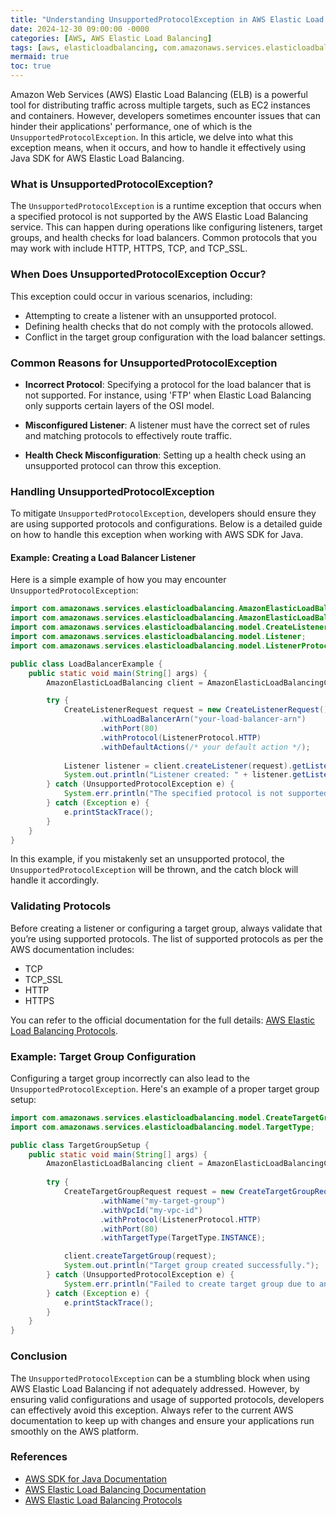 ```yaml
---
title: "Understanding UnsupportedProtocolException in AWS Elastic Load Balancing"
date: 2024-12-30 09:00:00 -0000
categories: [AWS, AWS Elastic Load Balancing]
tags: [aws, elasticloadbalancing, com.amazonaws.services.elasticloadbalancing.model]
mermaid: true
toc: true
---
```



Amazon Web Services (AWS) Elastic Load Balancing (ELB) is a powerful tool for distributing traffic across multiple targets, such as EC2 instances and containers. However, developers sometimes encounter issues that can hinder their applications' performance, one of which is the `UnsupportedProtocolException`. In this article, we delve into what this exception means, when it occurs, and how to handle it effectively using Java SDK for AWS Elastic Load Balancing.

### What is UnsupportedProtocolException?

The `UnsupportedProtocolException` is a runtime exception that occurs when a specified protocol is not supported by the AWS Elastic Load Balancing service. This can happen during operations like configuring listeners, target groups, and health checks for load balancers. Common protocols that you may work with include HTTP, HTTPS, TCP, and TCP_SSL.

### When Does UnsupportedProtocolException Occur?

This exception could occur in various scenarios, including:

- Attempting to create a listener with an unsupported protocol.
- Defining health checks that do not comply with the protocols allowed.
- Conflict in the target group configuration with the load balancer settings.

### Common Reasons for UnsupportedProtocolException

- **Incorrect Protocol**: Specifying a protocol for the load balancer that is not supported. For instance, using 'FTP' when Elastic Load Balancing only supports certain layers of the OSI model.
  
- **Misconfigured Listener**: A listener must have the correct set of rules and matching protocols to effectively route traffic.

- **Health Check Misconfiguration**: Setting up a health check using an unsupported protocol can throw this exception.

### Handling UnsupportedProtocolException

To mitigate `UnsupportedProtocolException`, developers should ensure they are using supported protocols and configurations. Below is a detailed guide on how to handle this exception when working with AWS SDK for Java.

#### Example: Creating a Load Balancer Listener

Here is a simple example of how you may encounter `UnsupportedProtocolException`:

```java
import com.amazonaws.services.elasticloadbalancing.AmazonElasticLoadBalancing;
import com.amazonaws.services.elasticloadbalancing.AmazonElasticLoadBalancingClientBuilder;
import com.amazonaws.services.elasticloadbalancing.model.CreateListenerRequest;
import com.amazonaws.services.elasticloadbalancing.model.Listener;
import com.amazonaws.services.elasticloadbalancing.model.ListenerProtocol;

public class LoadBalancerExample {
    public static void main(String[] args) {
        AmazonElasticLoadBalancing client = AmazonElasticLoadBalancingClientBuilder.defaultClient();

        try {
            CreateListenerRequest request = new CreateListenerRequest()
                    .withLoadBalancerArn("your-load-balancer-arn")
                    .withPort(80)
                    .withProtocol(ListenerProtocol.HTTP)
                    .withDefaultActions(/* your default action */);
            
            Listener listener = client.createListener(request).getListeners().get(0);
            System.out.println("Listener created: " + listener.getListenerArn());
        } catch (UnsupportedProtocolException e) {
            System.err.println("The specified protocol is not supported: " + e.getMessage());
        } catch (Exception e) {
            e.printStackTrace();
        }
    }
}
```

In this example, if you mistakenly set an unsupported protocol, the `UnsupportedProtocolException` will be thrown, and the catch block will handle it accordingly.

### Validating Protocols

Before creating a listener or configuring a target group, always validate that you’re using supported protocols. The list of supported protocols as per the AWS documentation includes:

- TCP
- TCP_SSL
- HTTP
- HTTPS

You can refer to the official documentation for the full details: [AWS Elastic Load Balancing Protocols](https://docs.aws.amazon.com/elasticloadbalancing/latest/application/load-balancers.html#load-balancers-limits).

### Example: Target Group Configuration

Configuring a target group incorrectly can also lead to the `UnsupportedProtocolException`. Here's an example of a proper target group setup:

```java
import com.amazonaws.services.elasticloadbalancing.model.CreateTargetGroupRequest;
import com.amazonaws.services.elasticloadbalancing.model.TargetType;

public class TargetGroupSetup {
    public static void main(String[] args) {
        AmazonElasticLoadBalancing client = AmazonElasticLoadBalancingClientBuilder.defaultClient();
        
        try {
            CreateTargetGroupRequest request = new CreateTargetGroupRequest()
                    .withName("my-target-group")
                    .withVpcId("my-vpc-id")
                    .withProtocol(ListenerProtocol.HTTP)
                    .withPort(80)
                    .withTargetType(TargetType.INSTANCE);

            client.createTargetGroup(request);
            System.out.println("Target group created successfully.");
        } catch (UnsupportedProtocolException e) {
            System.err.println("Failed to create target group due to an unsupported protocol: " + e.getMessage());
        } catch (Exception e) {
            e.printStackTrace();
        }
    }
}
```

### Conclusion

The `UnsupportedProtocolException` can be a stumbling block when using AWS Elastic Load Balancing if not adequately addressed. However, by ensuring valid configurations and usage of supported protocols, developers can effectively avoid this exception. Always refer to the current AWS documentation to keep up with changes and ensure your applications run smoothly on the AWS platform.

### References

- [AWS SDK for Java Documentation](https://docs.aws.amazon.com/sdk-for-java/)
- [AWS Elastic Load Balancing Documentation](https://docs.aws.amazon.com/elasticloadbalancing/latest/userguide/what-is-load-balancing.html)
- [AWS Elastic Load Balancing Protocols](https://docs.aws.amazon.com/elasticloadbalancing/latest/application/load-balancers.html#load-balancers-limits)

